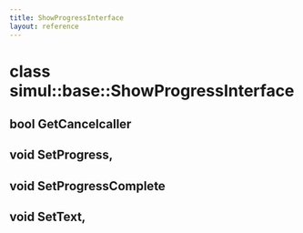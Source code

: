 ```yaml
---
title: ShowProgressInterface
layout: reference
---
```

class simul::base::ShowProgressInterface
===
bool GetCancelcaller
------

void SetProgress,
------

void SetProgressComplete
------

void SetText,
------

